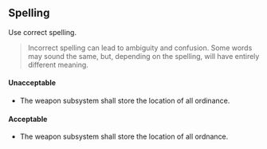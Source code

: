 ## Spelling

Use correct spelling.

> Incorrect spelling can lead to ambiguity and confusion. Some words may sound the same, but, depending on the spelling, will have entirely different meaning.

#### Unacceptable

- The weapon subsystem shall store the location of all ordinance.

#### Acceptable

- The weapon subsystem shall store the location of all ordnance.
